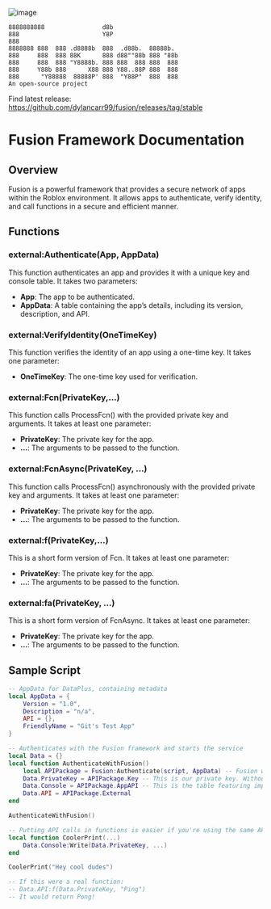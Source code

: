 ![image](https://github.com/carrcreative/fusion/assets/173332208/207bf28e-d697-4502-a85a-51794a1ddf66)
```
8888888888                d8b                   
888                       Y8P                   
888                                             
8888888 888  888 .d8888b  888  .d88b.  88888b.  
888     888  888 88K      888 d88""88b 888 "88b 
888     888  888 "Y8888b. 888 888  888 888  888 
888     Y88b 888      X88 888 Y88..88P 888  888 
888      "Y88888  88888P' 888  "Y88P"  888  888
An open-source project
```

Find latest release: 
https://github.com/dylancarr99/fusion/releases/tag/stable

# Fusion Framework Documentation

## Overview
Fusion is a powerful framework that provides a secure network of apps within the Roblox environment. It allows apps to authenticate, verify identity, and call functions in a secure and efficient manner.

## Functions

### external:Authenticate(App, AppData)
This function authenticates an app and provides it with a unique key and console table. It takes two parameters:
- **App**: The app to be authenticated.
- **AppData**: A table containing the app’s details, including its version, description, and API.

### external:VerifyIdentity(OneTimeKey)
This function verifies the identity of an app using a one-time key. It takes one parameter:
- **OneTimeKey**: The one-time key used for verification.

### external:Fcn(PrivateKey,…)
This function calls ProcessFcn() with the provided private key and arguments. It takes at least one parameter:
- **PrivateKey**: The private key for the app.
- **...**: The arguments to be passed to the function.

### external:FcnAsync(PrivateKey, …)
This function calls ProcessFcn() asynchronously with the provided private key and arguments. It takes at least one parameter:
- **PrivateKey**: The private key for the app.
- **...**: The arguments to be passed to the function.

### external:f(PrivateKey,…)
This is a short form version of Fcn. It takes at least one parameter:
- **PrivateKey**: The private key for the app.
- **...**: The arguments to be passed to the function.

### external:fa(PrivateKey, …)
This is a short form version of FcnAsync. It takes at least one parameter:
- **PrivateKey**: The private key for the app.
- **...**: The arguments to be passed to the function.

## Sample Script

```lua
-- AppData for DataPlus, containing metadata
local AppData = {
	Version = "1.0",
	Description = "n/a",
	API = {},
	FriendlyName = "Git's Test App"
}

-- Authenticates with the Fusion framework and starts the service
local Data = {}
local function AuthenticateWithFusion()
	local APIPackage = Fusion:Authenticate(script, AppData) -- Fusion will return our API package
	Data.PrivateKey = APIPackage.Key -- This is our private key. Without this, you cannot use Fusion's API 
	Data.Console = APIPackage.AppAPI -- This is the table featuring important functions from Fusion's core systems 
	Data.API = APIPackage.External 
end

AuthenticateWithFusion()

-- Putting API calls in functions is easier if you're using the same API a lot 
local function CoolerPrint(...)
	Data.Console:Write(Data.PrivateKey, ...)
end

CoolerPrint("Hey cool dudes")

-- If this were a real function: 
-- Data.API:f(Data.PrivateKey, "Ping")
-- It would return Pong! 
```

